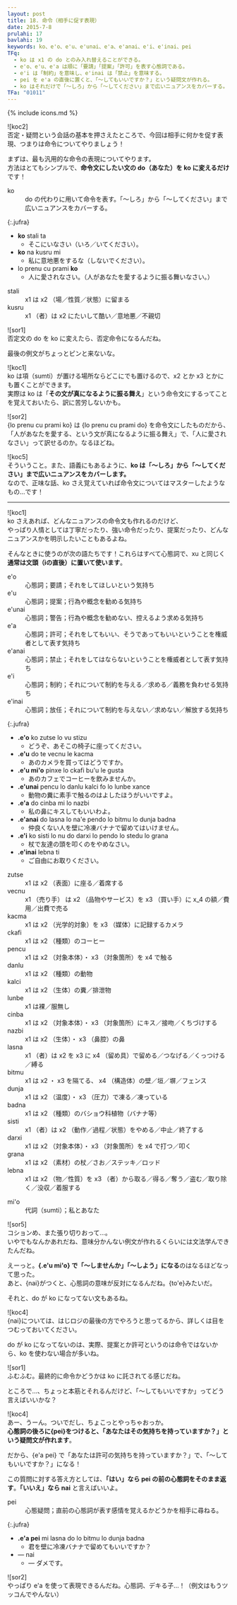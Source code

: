 ```yaml
---
layout: post
title: 18. 命令（相手に促す表現）
date: 2015-7-8
prulahi: 17
bavlahi: 19
keywords: ko、e'o、e'u、e'unai、e'a、e'anai、e'i、e'inai、pei
TFq:
  - ko は x1 の do とのみ入れ替えることができる。
  - e'o、e'u、e'a は順に「要請」「提案」「許可」を表す心態詞である。
  - e'i は「制約」を意味し、e'inai は「禁止」を意味する。
  - pei を e'a の直後に置くと、「～してもいいですか？」という疑問文が作れる。
  - ko はそれだけで「～しろ」から「～してください」まで広いニュアンスをカバーする。
TFa: "01011"
---
```

{% include icons.md %}

![koc2]  
否定・疑問という会話の基本を押さえたところで、今回は相手に何かを促す表現、つまりは命令についてやりましょう！

まずは、最も汎用的な命令の表現についてやります。  
方法はとてもシンプルで、<b>命令文にしたい文の do（あなた）を ko に変えるだけ</b>です！

<dl class="drani">
<dt>ko</dt>
<dd >do の代わりに用いて命令を表す。「～しろ」から「～してください」まで広いニュアンスをカバーする。</dd>
</dl>

{:.jufra}
- **ko** stali ta
  - そこにいなさい（いろ／いてください）。
- **ko** na kusru mi
  - 私に意地悪をするな（しないでください）。
- lo prenu cu prami **ko**
  - 人に愛されなさい。（人があなたを愛するように振る舞いなさい。）



<dl class="valsi">
<dt>stali</dt>
<dd >x1 は x2 （場／性質／状態）に留まる</dd>
<dt>kusru</dt>
<dd >x1 （者）は x2 にたいして酷い／意地悪／不親切</dd>
</dl>

![sor1]  
否定文の do を ko に変えたら、否定命令になるんだね。

最後の例文がちょっとピンと来ないな。

![koc1]  
ko は項（sumti）が置ける場所ならどこにでも置けるので、x2 とか x3 とかにも置くことができます。  
実際は ko は「<b>その文が真になるように振る舞え</b>」という命令文にするってことを覚えておいたら、訳に苦労しないかも。

![sor2]  
{lo prenu cu prami ko} は {lo prenu cu prami do} を命令文にしたものだから、  
「人があなたを愛する、という文が真になるように振る舞え」で、「人に愛されなさい」って訳せるのか。なるほどね。

![koc5]  
そういうこと。また、語義にもあるように、**ko は「～しろ」から「～してください」まで広いニュアンスをカバーします。**  
なので、正味な話、ko さえ覚えていれば命令文についてはマスターしたようなもの…です！

-----

![koc1]  
ko さえあれば、どんなニュアンスの命令文も作れるのだけど、  
やっぱり人情としては丁寧だったり、強い命令だったり、提案だったり、どんなニュアンスかを明示したいこともあるよね。

そんなときに使うのが次の語たちです！これらはすべて心態詞で、xu と同じく<b>通常は文頭（iの直後）に置いて使います</b>。

<dl class="drani">
<dt>e'o</dt>
<dd >心態詞；要請；それをしてほしいという気持ち</dd>
<dt>e'u</dt>
<dd >心態詞；提案；行為や概念を勧める気持ち</dd>
<dt>e'unai</dt>
<dd >心態詞；警告；行為や概念を勧めない、控えるよう求める気持ち</dd>
<dt>e'a</dt>
<dd >心態詞；許可；それをしてもいい、そうであってもいいということを権威者として表す気持ち</dd>
<dt>e'anai</dt>
<dd >心態詞；禁止；それをしてはならないということを権威者として表す気持ち</dd>
<dt>e'i</dt>
<dd >心態詞；制約；それについて制約を与える／求める／義務を負わせる気持ち</dd>
<dt>e'inai</dt>
<dd >心態詞；放任；それについて制約を与えない／求めない／解放する気持ち</dd>
</dl>

{:.jufra}
- <b>.e'o</b> ko zutse lo vu stizu
  - どうぞ、あそこの椅子に座ってください。
- <b>.e'u</b> do te vecnu le kacma
  - あのカメラを買ってはどうですか。
- <b>.e'u mi'o</b> pinxe lo ckafi bu'u le gusta
  - あのカフェでコーヒーを飲みませんか。
- <b>.e'unai</b> pencu lo danlu kalci fo lo lunbe xance
  - 動物の糞に素手で触るのはよしたほうがいいですよ。
- **.e'a** do cinba mi lo nazbi
  - 私の鼻にキスしてもいいわよ。
- **.e'anai** do lasna lo na'e pendo lo bitmu lo dunja badna
  - 仲良くない人を壁に冷凍バナナで留めてはいけません。
- **.e'i** ko sisti lo nu do darxi lo pendo lo stedu lo grana
  - 杖で友達の頭を叩くのをやめなさい。 
- <b>.e'inai</b> lebna ti
  - ご自由にお取りください。



<dl class="valsi">
<dt>zutse</dt>
<dd >x1 は x2 （表面）に座る／着席する</dd>
<dt>vecnu</dt>
<dd >x1 （売り手） は x2 （品物やサービス）を x3 （買い手）に x_4 の額／費用／出費で売る</dd>
<dt>kacma</dt>
<dd >x1 は x2 （光学的対象）を x3 （媒体）に記録するカメラ</dd>
<dt>ckafi</dt>
<dd >x1 は x2 （種類）のコーヒー</dd>
<dt>pencu</dt>
<dd >x1 は x2 （対象本体）・ x3 （対象箇所）を x4 で触る</dd>
<dt>danlu</dt>
<dd >x1 は x2 （種類）の動物</dd>
<dt>kalci</dt>
<dd >x1 は x2 （生体）の糞／排泄物</dd>
<dt>lunbe</dt>
<dd >x1 は裸／服無し</dd>
<dt>cinba</dt>
<dd >x1 は x2 （対象本体）・ x3 （対象箇所）にキス／接吻／くちづけする</dd>
<dt>nazbi</dt>
<dd >x1 は x2 （生体）・ x3 （鼻腔）の鼻</dd>
<dt>lasna</dt>
<dd >x1 （者）は x2 を x3 に x4 （留め具）で留める／つなげる／くっつける／縛る</dd>
<dt>bitmu</dt>
<dd >x1 は x2 ・ x3 を隔てる、 x4 （構造体）の壁／垣／塀／フェンス</dd>
<dt>dunja</dt>
<dd >x1 は x2 （温度）・ x3 （圧力）で凍る／凍っている</dd>
<dt>badna</dt>
<dd >x1 は x2 （種類）のバショウ科植物（バナナ等）</dd>
<dt>sisti</dt>
<dd >x1 （者）は x2 （動作／過程／状態）をやめる／中止／終了する</dd>
<dt>darxi</dt>
<dd >x1 は x2 （対象本体）・ x3 （対象箇所）を x4 で打つ／叩く</dd>
<dt>grana</dt>
<dd >x1 は x2 （素材）の杖／さお／ステッキ／ロッド</dd>
<dt>lebna</dt>
<dd >x1 は x2 （物／性質）を x3 （者）から取る／得る／奪う／盗む／取り除く／没収／着服する</dd>
</dl>

<dl class="drani">
<dt>mi'o</dt>
<dd >代詞（sumti）；私とあなた</dd>
</dl>

![sor5]  
コションめ、また張り切りおって…。  
いやでもなんかあれだね、意味分かんない例文が作れるくらいには文法学んできたんだね。

えーっと。**{.e'u mi'o} で「～しませんか」「～しよう」になる**のはなるほどなって思った。  
あと、{nai}がつくと、心態詞の意味が反対になるんだね。{to'e}みたいだ。

それと、do が ko になってない文もあるね。

![koc4]  
{nai}については、はじロジの最後の方でやろうと思ってるから、詳しくは目をつむっておいてください。

do が ko になってないのは、実際、提案とか許可というのは命令ではないから、ko を使わない場合が多いね。

![sor1]  
ふむふむ。最終的に命令かどうかは ko に託されてる感じだね。

ところで…、ちょっと本筋とそれるんだけど、「～してもいいですか」ってどう言えばいいかな？

![koc4]  
あー、うーん。ついでだし、ちょこっとやっちゃおっか。  
<b>心態詞の後ろに{pei}をつけると、「あなたはその気持ちを持っていますか？」という疑問文が作れます</b>。

だから、{e'a pei} で「あなたは許可の気持ちを持っていますか？」で、「～してもいいですか？」になる！

この質問に対する答え方としては、<b>「はい」なら pei の前の心態詞をそのまま返す</b>。<b>「いいえ」なら nai</b> と言えばいいよ。

<dl class="drani">
<dt>pei</dt>
<dd >心態疑問；直前の心態詞が表す感情を覚えるかどうかを相手に尋ねる。</dd>
</dl>

{:.jufra}
- **.e'a pei** mi lasna do lo bitmu lo dunja badna
  - 君を壁に冷凍バナナで留めてもいいですか？
- ― nai
  - ― ダメです。


![sor2]  
やっぱり e'a を使って表現できるんだね。心態詞、デキる子…！（例文はもうツッコんでやんない）
